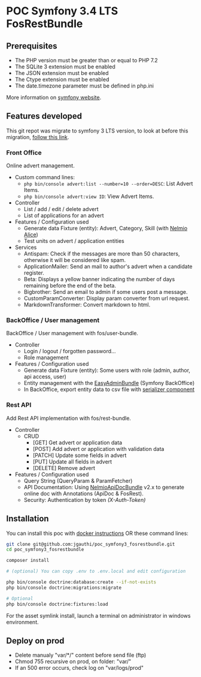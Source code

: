 POC Symfony 3.4 LTS FosRestBundle
===========

## Prerequisites

* The PHP version must be greater than or equal to PHP 7.2
* The SQLite 3 extension must be enabled
* The JSON extension must be enabled
* The Ctype extension must be enabled
* The date.timezone parameter must be defined in php.ini

More information on [symfony website](https://symfony.com/doc/3.4/reference/requirements.html).

## Features developed
This git repot was migrate to symfony 3 LTS version, to look at before this migration, [follow this link](https://github.com/jgauthi/poc_symfony3_fosrestbundle/tree/v1.3).

### Front Office
Online advert management.

* Custom command lines:
    * `php bin/console advert:list --number=10 --order=DESC`: List Advert Items.
    * `php bin/console advert:view ID`: View Advert Items.
* Controller
    * List / add / edit / delete advert
    * List of applications for an advert
* Features / Configuration used
    * Generate data Fixture (entity): Advert, Category, Skill (with [Nelmio Alice](https://github.com/nelmio/alice))
    * Test units on advert / application entities
* Services
    * Antispam: Check if the messages are more than 50 characters, otherwise it will be considered like spam.
    * ApplicationMailer: Send an mail to author's advert when a candidate register.
    * Beta: Displays a yellow banner indicating the number of days remaining before the end of the beta.
    * Bigbrother: Send an email to admin if some users post a message.
    * CustomParamConverter: Display param converter from url request.
    * MarkdownTransformer: Convert markdown to html.
        
### BackOffice / User management
BackOffice / User management with fos/user-bundle.

* Controller
    * Login / logout / forgotten password...
    * Role management
* Features / Configuration used
    * Generate data Fixture (entity): Some users with role (admin, author, api access, user)
    * Entity management with the [EasyAdminBundle](https://symfony.com/doc/master/bundles/EasyAdminBundle/index.html) (Symfony BackOffice)
    * In BackOffice, export entity data to csv file with [serializer component](https://symfony.com/doc/3.4/components/serializer.html)

### Rest API
Add Rest API implementation with fos/rest-bundle.

* Controller
    * CRUD
        * [GET] Get advert or application data
        * [POST] Add advert or application with validation data
        * [PATCH] Update some fields in advert
        * [PUT] Update all fields in advert
        * [DELETE] Remove advert
* Features / Configuration used
    * Query String (QueryParam & ParamFetcher)
    * API Documentation: Using [NelmioApiDocBundle](https://symfony.com/doc/2.x/bundles/NelmioApiDocBundle/index.html) v2.x to generate online doc with Annotations (ApiDoc & FosRest).
    * Security: Authentication by token _(X-Auth-Token)_


## Installation
You can install this poc with [docker instructions](config/docker/README.md) OR these command lines:

```bash
git clone git@github.com:jgauthi/poc_symfony3_fosrestbundle.git
cd poc_symfony3_fosrestbundle

composer install

# (optional) You can copy .env to .env.local and edit configuration

php bin/console doctrine:database:create --if-not-exists
php bin/console doctrine:migrations:migrate

# Optional
php bin/console doctrine:fixtures:load
```

For the asset symlink install, launch a terminal on administrator in windows environment.



## Deploy on prod

* Delete manualy "var/*/" content before send file (ftp)
* Chmod 755 recursive on prod, on folder: "var/"
* If an 500 error occurs, check log on "var/logs/prod"

